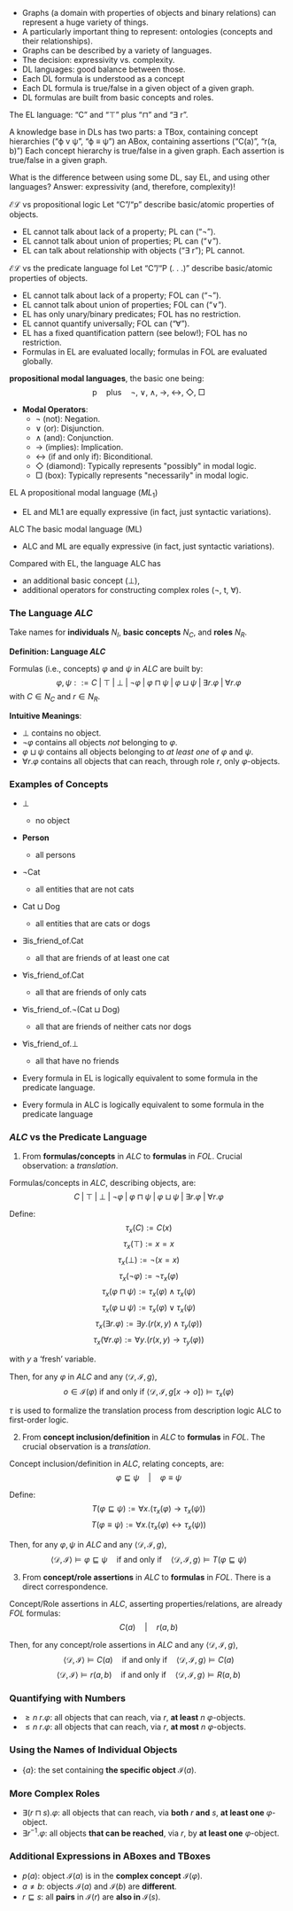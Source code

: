 - Graphs (a domain with properties of objects and binary relations) can represent a huge variety of things.
- A particularly important thing to represent: ontologies (concepts and their relationships).
- Graphs can be described by a variety of languages.
- The decision: expressivity vs. complexity.
- DL languages: good balance between those.
- Each DL formula is understood as a concept
- Each DL formula is true/false in a given object of a given graph.
- DL formulas are built from basic concepts and roles.

The EL language: “C” and “$\top$” plus “$\sqcap$” and “∃ r”.

A knowledge base in DLs has two parts:
a TBox, containing concept hierarchies (“ϕ v ψ”, “ϕ ≡ ψ”)
an ABox, containing assertions (“C(a)”, “r(a, b)”)
Each concept hierarchy is true/false in a given graph.
Each assertion is true/false in a given graph.


What is the difference between using some DL, say EL, and using other languages?
Answer: expressivity (and, therefore, complexity)!

$\mathcal{EL}$ vs propositional logic
Let “C”/“p” describe basic/atomic properties of objects.
- EL cannot talk about lack of a property; PL can (“¬”).
- EL cannot talk about union of properties; PL can (“∨”).
- EL can talk about relationship with objects (“∃ r”); PL cannot.

$\mathcal{EL}$ vs the predicate language fol
Let “C”/“P (. . .)” describe basic/atomic properties of objects.
- EL cannot talk about lack of a property; FOL can (“¬”).
- EL cannot talk about union of properties; FOL can (“∨”).
- EL has only unary/binary predicates; FOL has no restriction.
- EL cannot quantify universally; FOL can (“∀”).
- EL has a fixed quantification pattern (see below!); FOL has no restriction.
- Formulas in EL are evaluated locally; formulas in FOL are evaluated globally.


**propositional modal languages**, the basic one being:
  $$
  \text{p} \quad \text{plus} \quad \neg, \; \lor, \; \land, \; \rightarrow, \; \leftrightarrow, \; \Diamond, \; \Box
  $$
- **Modal Operators**:
  - $\neg$ (not): Negation.
  - $\lor$ (or): Disjunction.
  - $\land$ (and): Conjunction.
  - $\rightarrow$ (implies): Implication.
  - $\leftrightarrow$ (if and only if): Biconditional.
  - $\Diamond$ (diamond): Typically represents "possibly" in modal logic.
  - $\Box$ (box): Typically represents "necessarily" in modal logic.

EL A propositional modal language ($ML_1$)
- EL and ML1 are equally expressive (in fact, just syntactic variations).

ALC The basic modal language (ML)
- ALC and ML are equally expressive (in fact, just syntactic variations).


Compared with EL, the language ALC has
- an additional basic concept (⊥),
- additional operators for constructing complex roles (¬, t, ∀).



### The Language $ALC$

Take names for **individuals** $N_I$, **basic concepts** $N_C$, and **roles** $N_R$.

**Definition: Language $ALC$**

Formulas (i.e., concepts) $\varphi$ and $\psi$ in $ALC$ are built by:
$$
\varphi, \psi ::= C \;|\; \top \;|\; \bot \;|\; \neg \varphi \;|\; \varphi \sqcap \psi \;|\; \varphi \sqcup \psi \;|\; \exists r.\varphi \;|\; \forall r.\varphi
$$
with $C \in N_C$ and $r \in N_R$.

**Intuitive Meanings**:
- $\bot$ contains no object.
- $\neg \varphi$ contains all objects *not* belonging to $\varphi$.
- $\varphi \sqcup \psi$ contains all objects belonging to *at least one* of $\varphi$ and $\psi$.
- $\forall r.\varphi$ contains all objects that can reach, through role $r$, only $\varphi$-objects.


### Examples of Concepts

- $\bot$  
  - no object

- **Person**  
  - all persons

- $\neg \text{Cat}$  
  - all entities that are not cats

- $\text{Cat} \sqcup \text{Dog}$  
  - all entities that are cats or dogs

- $\exists \text{is\_friend\_of} . \text{Cat}$  
  - all that are friends of at least one cat

- $\forall \text{is\_friend\_of} . \text{Cat}$  
  - all that are friends of only cats

- $\forall \text{is\_friend\_of} . \neg (\text{Cat} \sqcup \text{Dog})$  
  - all that are friends of neither cats nor dogs

- $\forall \text{is\_friend\_of} . \bot$  
  - all that have no friends



- Every formula in EL is logically equivalent to some formula in the predicate language.
- Every formula in ALC is logically equivalent to some formula in the predicate language

### $ALC$ vs the Predicate Language

1. From **formulas/concepts** in $ALC$ to **formulas** in $FOL$. Crucial observation: a *translation*.

Formulas/concepts in $ALC$, describing objects, are:
$$
C \;|\; \top \;|\; \bot \;|\; \neg \varphi \;|\; \varphi \sqcap \psi \;|\; \varphi \sqcup \psi \;|\; \exists r . \varphi \;|\; \forall r . \varphi
$$

Define:
$$
\tau_x(C) := C(x)
$$
$$
\tau_x(\top) := x = x
$$
$$
\tau_x(\bot) := \neg (x = x)
$$
$$
\tau_x(\neg \varphi) := \neg \tau_x(\varphi)
$$
$$
\tau_x(\varphi \sqcap \psi) := \tau_x(\varphi) \land \tau_x(\psi)
$$
$$
\tau_x(\varphi \sqcup \psi) := \tau_x(\varphi) \lor \tau_x(\psi)
$$
$$
\tau_x(\exists r . \varphi) := \exists y . (r(x, y) \land \tau_y(\varphi))
$$
$$
\tau_x(\forall r . \varphi) := \forall y . (r(x, y) \rightarrow \tau_y(\varphi))
$$

with $y$ a ‘fresh’ variable.

Then, for any $\varphi$ in $ALC$ and any $\langle \mathcal{D}, \mathcal{I}, g \rangle$,
$$
o \in \mathcal{I}(\varphi) \text{ if and only if } \langle \mathcal{D}, \mathcal{I}, g[x \rightarrow o] \rangle \models \tau_x(\varphi)
$$

$\tau$ is used to formalize the translation process from description logic ALC to first-order logic.


2. From **concept inclusion/definition** in $ALC$ to **formulas** in $FOL$. The crucial observation is a *translation*.

Concept inclusion/definition in $ALC$, relating concepts, are:
$$
\varphi \sqsubseteq \psi \quad | \quad \varphi \equiv \psi
$$

Define:
$$
T(\varphi \sqsubseteq \psi) := \forall x . (\tau_x(\varphi) \rightarrow \tau_x(\psi))
$$
$$
T(\varphi \equiv \psi) := \forall x . (\tau_x(\varphi) \leftrightarrow \tau_x(\psi))
$$

Then, for any $\varphi, \psi$ in $ALC$ and any $\langle \mathcal{D}, \mathcal{I}, g \rangle$,
$$
\langle \mathcal{D}, \mathcal{I} \rangle \models \varphi \sqsubseteq \psi \quad \text{if and only if} \quad \langle \mathcal{D}, \mathcal{I}, g \rangle \models T(\varphi \sqsubseteq \psi)
$$

3. From **concept/role assertions** in $ALC$ to **formulas** in $FOL$. There is a direct correspondence.

Concept/Role assertions in $ALC$, asserting properties/relations, are already $FOL$ formulas:
$$
C(a) \quad | \quad r(a, b)
$$

Then, for any concept/role assertions in $ALC$ and any $\langle \mathcal{D}, \mathcal{I}, g \rangle$,
$$
\langle \mathcal{D}, \mathcal{I} \rangle \models C(a) \quad \text{if and only if} \quad \langle \mathcal{D}, \mathcal{I}, g \rangle \models C(a)
$$
$$
\langle \mathcal{D}, \mathcal{I} \rangle \models r(a, b) \quad \text{if and only if} \quad \langle \mathcal{D}, \mathcal{I}, g \rangle \models R(a, b)
$$

### Quantifying with Numbers
- $\geq n \; r . \varphi$: all objects that can reach, via $r$, **at least** $n$ $\varphi$-objects.
- $\leq n \; r . \varphi$: all objects that can reach, via $r$, **at most** $n$ $\varphi$-objects.

### Using the Names of Individual Objects
- $\{a\}$: the set containing **the specific object** $\mathcal{I}(a)$.

### More Complex Roles
- $\exists (r \sqcap s) . \varphi$: all objects that can reach, via **both** $r$ **and** $s$, **at least one** $\varphi$-object.
- $\exists r^{-1} . \varphi$: all objects **that can be reached**, via $r$, by **at least one** $\varphi$-object.

### Additional Expressions in ABoxes and TBoxes
- $p(a)$: object $\mathcal{I}(a)$ is in the **complex concept** $\mathcal{I}(\varphi)$.
- $a \neq b$: objects $\mathcal{I}(a)$ and $\mathcal{I}(b)$ are **different**.
- $r \sqsubseteq s$: all **pairs** in $\mathcal{I}(r)$ are **also in** $\mathcal{I}(s)$.
